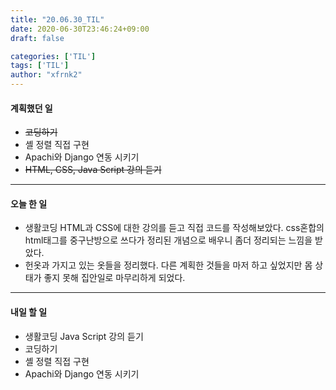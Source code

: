 ```yaml
---
title: "20.06.30_TIL"
date: 2020-06-30T23:46:24+09:00
draft: false

categories: ['TIL']
tags: ['TIL']
author: "xfrnk2"
---
```

#### 계획했던 일
+ ~~코딩하기~~
+ 셸 정렬 직접 구현
+ Apachi와 Django 연동 시키기
+ ~~HTML, CSS, Java Script 강의 듣기~~
---  
#### 오늘 한 일
+ 생활코딩 HTML과 CSS에 대한 강의를 듣고 직접 코드를 작성해보았다. css혼합의 html태그를 중구난방으로 쓰다가 정리된 개념으로 배우니 좀더 정리되는 느낌을 받았다.
+ 헌옷과 가지고 있는 옷들을 정리했다. 다른 계획한 것들을 마저 하고 싶었지만 몸 상태가 좋지 못해 집안일로 마무리하게 되었다.
---   
#### 내일 할 일  
+ 생활코딩 Java Script 강의 듣기
+ 코딩하기
+ 셸 정렬 직접 구현
+ Apachi와 Django 연동 시키기